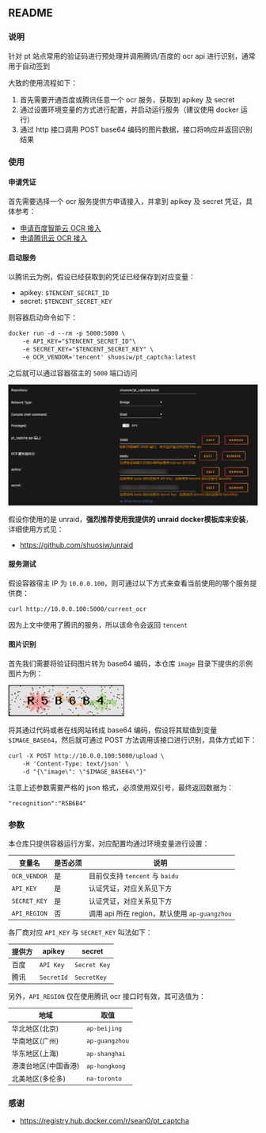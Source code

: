 ## README

### 说明

针对 pt 站点常用的验证码进行预处理并调用腾讯/百度的 ocr api 进行识别，通常用于自动签到

大致的使用流程如下：

1. 首先需要开通百度或腾讯任意一个 ocr 服务，获取到 apikey 及 secret
2. 通过设置环境变量的方式进行配置，并启动运行服务（建议使用 docker 运行）
3. 通过 http 接口调用 POST base64 编码的图片数据，接口将响应并返回识别结果

### 使用

#### 申请凭证

首先需要选择一个 ocr 服务提供方申请接入，并拿到 apikey 及 secret 凭证，具体参考：

* [申请百度智能云 OCR 接入](https://github.com/shuosiw/pt_captcha/doc/apply_baidu_ocr.md)
* [申请腾讯云 OCR 接入](https://github.com/shuosiw/pt_captcha/doc/apply_tencent_ocr.md)




#### 启动服务

以腾讯云为例，假设已经获取到的凭证已经保存到对应变量：

* apikey: `$TENCENT_SECRET_ID`
* secret: `$TENCENT_SECRET_KEY`

则容器启动命令如下：

```
docker run -d --rm -p 5000:5000 \
    -e API_KEY="$TENCENT_SECRET_ID"\
    -e SECRET_KEY="$TENCENT_SECRET_KEY" \
    -e OCR_VENDOR='tencent' shuosiw/pt_captcha:latest
```

之后就可以通过容器宿主的 `5000` 端口访问

![unraid](https://github.com/shuosiw/pt_captcha/raw/master/images/unraid.png)

假设你使用的是 unraid，**强烈推荐使用我提供的 unraid docker模板库来安装**，详细使用方式见：
* https://github.com/shuosiw/unraid


#### 服务测试

假设容器宿主 IP 为 `10.0.0.100`，则可通过以下方式来查看当前使用的哪个服务提供商：

```
curl http://10.0.0.100:5000/current_ocr
```

因为上文中使用了腾讯的服务，所以该命令会返回 `tencent`

#### 图片识别

首先我们需要将验证码图片转为 base64 编码，本仓库 `image` 目录下提供的示例图片为例：

![captcha](https://github.com/shuosiw/pt_captcha/raw/master/images/example.png)

将其通过代码或者在线网站转成 base64 编码，假设将其赋值到变量 `$IMAGE_BASE64`，然后就可通过 POST 方法调用该接口进行识别，具体方式如下：

```
curl -X POST http://10.0.0.100:5000/upload \
    -H 'Content-Type: text/json' \
    -d "{\"image\": \"$IMAGE_BASE64\"}"
```

注意上述参数需要严格的 json 格式，必须使用双引号，最终返回数据为：

```
"recognition":"R5B6B4"
```

### 参数

本仓库只提供容器运行方案，对应配置均通过环境变量进行设置：

|变量名|是否必须|说明|
|---|---|---|
| `OCR_VENDOR` | 是 | 目前仅支持 `tencent` 与 `baidu` |
| `API_KEY` | 是 | 认证凭证，对应关系见下方 |
| `SECRET_KEY` |是|认证凭证，对应关系见下方 |
| `API_REGION` | 否 | 调用 api 所在 region，默认使用 `ap-guangzhou` |


各厂商对应 `API_KEY` 与 `SECRET_KEY` 叫法如下：

|提供方| apikey | secret |
|---|---|---|
| 百度 | `API Key` | `Secret Key` |
| 腾讯 | `SecretId` | `SecretKey` |


另外，`API_REGION` 仅在使用腾讯 ocr 接口时有效，其可选值为：

|地域|    取值|
|---|---|
|华北地区(北京)   | `ap-beijing` |
|华南地区(广州)   | `ap-guangzhou` |
|华东地区(上海)   | `ap-shanghai` |
|港澳台地区(中国香港)    | `ap-hongkong` |
|北美地区(多伦多)  | `na-toronto` |


### 感谢

* https://registry.hub.docker.com/r/sean0/pt_captcha